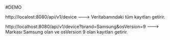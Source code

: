 #DEMO

http://localost:8080/api/v1/device ---> Veritabanındaki tüm kayıtları getirir.

http://localhost:8080/api/v1/device?brand=Samsung&osVersion=9 ---> Markası Samsung olan ve osVersion 9 olan kayıtları getirir.

